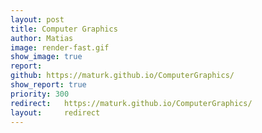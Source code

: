 ```yaml
---
layout: post
title: Computer Graphics
author: Matias
image: render-fast.gif
show_image: true
report: 
github: https://maturk.github.io/ComputerGraphics/
show_report: true
priority: 300
redirect:   https://maturk.github.io/ComputerGraphics/
layout:     redirect
---
```


